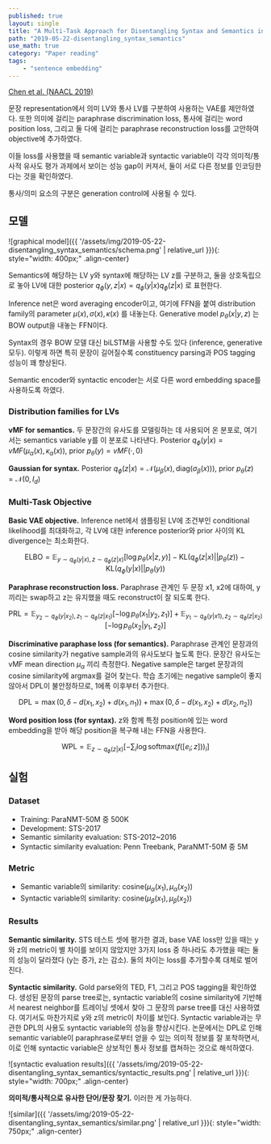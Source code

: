 ```yaml
---
published: true
layout: single
title: "A Multi-Task Approach for Disentangling Syntax and Semantics in Sentence Representations (VGVAE)"
path: "2019-05-22-disentangling_syntax_semantics"
use_math: true
category: "Paper reading"
tags: 
    - "sentence embedding"
---
```


[Chen et al. (NAACL 2019)](https://arxiv.org/abs/1904.01173)

문장 representation에서 의미 LV와 통사 LV를 구분하여 사용하는 VAE를 제안하였다. 또한 의미에 걸리는 paraphrase discrimination loss, 통사에 걸리는 word position loss, 그리고 둘 다에 걸리는 paraphrase reconstruction loss를 고안하여 objective에 추가하였다. 

이들 loss를 사용했을 때 semantic variable과 syntactic variable이 각각 의미적/통사적 유사도 평가 과제에서 보이는 성능 gap이 커져서, 둘이 서로 다른 정보를 인코딩한다는 것을 확인하였다.

통사/의미 요소의 구분은 generation control에 사용될 수 있다.

<!--more-->

## 모델

![graphical model]({{ '/assets/img/2019-05-22-disentangling_syntax_semantics/schema.png' | relative_url }}){: style="width: 400px;" .align-center}

Semantics에 해당하는 LV y와 syntax에 해당하는 LV z를 구분하고, 둘을 상호독립으로 놓아 LV에 대한 posterior
$q_\phi(y,z|x) = q_\phi(y|x)q_\phi(z|x)$ 로 표현한다. 

Inference net은 word averaging encoder이고, 여기에 FFN을 붙여 distribution family의 parameter
$\mu(x), \sigma(x), \kappa(x)$ 를 내놓는다. Generative model
$p_\theta(x|y,z)$ 는 BOW output을 내놓는 FFN이다.

Syntax의 경우 BOW 모델 대신 biLSTM을 사용할 수도 있다 (inference, generative 모두). 이렇게 하면 특히 문장이 길어질수록 constituency parsing과 POS tagging 성능이 꽤 향상된다.

Semantic encoder와 syntactic encoder는 서로 다른 word embedding space를 사용하도록 하였다.


### Distribution families for LVs

**vMF for semantics.**	두 문장간의 유사도를 모델링하는 데 사용되어 온 분포로, 여기서는 semantics variable y를 이 분포로 나타낸다. Posterior
$q_\phi(y|x) = vMF(\mu_\alpha(x), \kappa_\alpha(x))$, prior $p_\theta(y) = vMF(\cdot,0)$

**Gaussian for syntax.**	Posterior
$q_\phi(z|x) = \mathcal{N}(\mu_\beta(x), \mathrm{diag}(\sigma_\beta(x)))$, prior
$p_\theta(z) = \mathcal{N}(0, I_d)$



### Multi-Task Objective

**Basic VAE objective.**	Inference net에서 샘플링된 LV에 조건부인 conditional likelihood를 최대화하고, 각 LV에 대한 inference posterior와 prior 사이의 KL divergence는 최소화한다.

$$
\mathrm{ELBO}=\mathbb{E}_{y\sim q_\phi(y|x),\,z\sim q_\phi(z|x)}[\log p_\theta(x|z,y)] - \mathrm{KL}(q_\phi(z|x)||p_\theta(z)) - \mathrm{KL}(q_\phi(y|x)||p_\theta(y))
$$

**Paraphrase reconstruction loss.**	Paraphrase 관계인 두 문장 x1, x2에 대하여, y끼리는 swap하고 z는 유지했을 때도 reconstruct이 잘 되도록 한다.

$$
\mathrm{PRL} = \mathbb{E}_{y_2 \sim q_\phi(y|x_2), z_1 \sim q_\phi(z|x_1)}[-\log p_\theta(x_1|y_2, z_1)] + \mathbb{E}_{y_1 \sim q_\phi(y|x1), z_2 \sim q_\phi(z|x_2)}[-\log p_\theta(x_2|y_1, z_2)]
$$

**Discriminative paraphase loss (for semantics).**	Paraphrase 관계인 문장과의 cosine similarity가 negative sample과의 유사도보다 높도록 한다. 문장간 유사도는 vMF mean direction $\mu_\alpha$ 끼리 측정한다. Negative sample은 target 문장과의 cosine similarity에 argmax를 걸어 찾는다. 학습 초기에는 negative sample이 좋지 않아서 DPL이 불안정하므로, 1에폭 이후부터 추가한다.

$$
\mathrm{DPL} = \max(0, \delta - d(x_1, x_2) + d(x_1, n_1)) + \max(0, \delta - d(x_1, x_2) + d(x_2, n_2))
$$

**Word position loss (for syntax).**	z와 함께 특정 position에 있는 word embedding을 받아 해당 position을 복구해 내는 FFN을 사용한다.

$$
\mathrm{WPL} = \mathbb{E}_{z\sim q_\phi(z|x)}[-\sum_i \log \mathrm{softmax}(f([e_i;z]))_i]
$$


## 실험

### Dataset

* Training: ParaNMT-50M 중 500K
* Development: STS-2017
* Semantic similarity evaluation: STS-2012~2016
* Syntactic similarity evaluation: Penn Treebank, ParaNMT-50M 중 5M



### Metric

* Semantic variable의 similarity: $\mathrm{cosine}(\mu_\alpha(x_1), \mu_\alpha(x_2))$
* Syntactic variable의 similarity: $\mathrm{cosine}(\mu_\beta(x_1), \mu_\beta(x_2))$



### Results

**Semantic similarity.**	STS 테스트 셋에 평가한 결과, base VAE loss만 있을 때는 y와 z의 metric이 별 차이를 보이지 않았지만 3가지 loss 중 하나라도 추가했을 때는 둘의 성능이 달라졌다 (y는 증가, z는 감소). 둘의 차이는 loss를 추가할수록 대체로 벌어진다.

**Syntactic similarity.**	Gold parse와의 TED, F1, 그리고 POS tagging을 확인하였다. 생성된 문장의 parse tree로는, syntactic variable의 cosine similarity에 기반해서 nearest neighbor를 트레이닝 셋에서 찾아 그 문장의 parse tree를 대신 사용하였다. 
여기서도 마찬가지로 y와 z의 metric이 차이를 보인다. Syntactic variable과는 무관한 DPL의 사용도 syntactic variable의 성능을 향상시킨다. 논문에서는 DPL로 인해 semantic variable이 paraphrase로부터 얻을 수 있는 의미적 정보를 잘 포착하면서, 이로 인해 syntactic variable은 상보적인 통사 정보를 캡쳐하는 것으로 해석하였다.

![syntactic evaluation results]({{ '/assets/img/2019-05-22-disentangling_syntax_semantics/syntactic_results.png' | relative_url }}){: style="width: 700px;" .align-center}

**의미적/통사적으로 유사한 단어/문장 찾기.**	이러한 게 가능하다.

![similar]({{ '/assets/img/2019-05-22-disentangling_syntax_semantics/similar.png' | relative_url }}){: style="width: 750px;" .align-center}
